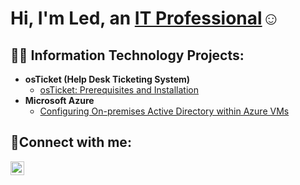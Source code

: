 <h1>Hi, I'm Led, an <a href="https://linkedin.com/in/Ledjonagaraj">IT Professional</a>☺</h1>

<h2>👨‍💻 Information Technology Projects:</h2>

- <b>osTicket (Help Desk Ticketing System)</b>
  - [osTicket: Prerequisites and Installation](https://github.com/Ledjonagaraj/osticket-prereqs)
- <b>Microsoft Azure</b>
  - [Configuring On-premises Active Directory within Azure VMs](https://github.com/Ledjonagaraj/configure-ad)

<h2>🤳Connect with me:</h2>

[<img align="left" alt="Led | LinkedIn" width="22px" src="https://cdn.jsdelivr.net/npm/simple-icons@v3/icons/linkedin.svg" />][linkedin]

[linkedin]: https://linkedin.com/in/Ledjonagaraj
